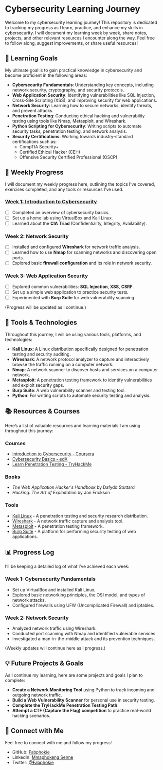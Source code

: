 # Cybersecurity Learning Journey

Welcome to my cybersecurity learning journey! This repository is dedicated to tracking my progress as I learn, practice, and enhance my skills in cybersecurity. I will document my learning week by week, share notes, projects, and other relevant resources I encounter along the way. Feel free to follow along, suggest improvements, or share useful resources!

## 🎯 Learning Goals

My ultimate goal is to gain practical knowledge in cybersecurity and become proficient in the following areas:
- **Cybersecurity Fundamentals**: Understanding key concepts, including network security, cryptography, and security protocols.
- **Web Application Security**: Identifying vulnerabilities like SQL Injection, Cross-Site Scripting (XSS), and improving security for web applications.
- **Network Security**: Learning how to secure networks, identify threats, and prevent attacks.
- **Penetration Testing**: Conducting ethical hacking and vulnerability testing using tools like Nmap, Metasploit, and Wireshark.
- **Python Scripting for Cybersecurity**: Writing scripts to automate security tasks, penetration testing, and network analysis.
- **Security Certifications**: Working towards industry-standard certifications such as:
  - CompTIA Security+
  - Certified Ethical Hacker (CEH)
  - Offensive Security Certified Professional (OSCP)

## 📅 Weekly Progress

I will document my weekly progress here, outlining the topics I've covered, exercises completed, and any tools or resources I've used.

### [Week 1: Introduction to Cybersecurity](logs/week1.md)
- [ ] Completed an overview of cybersecurity basics.
- [ ] Set up a home lab using VirtualBox and Kali Linux.
- [ ] Learned about the **CIA Triad** (Confidentiality, Integrity, Availability).

### Week 2: Network Security
- [ ] Installed and configured **Wireshark** for network traffic analysis.
- [ ] Learned how to use **Nmap** for scanning networks and discovering open ports.
- [ ] Explored basic **firewall configuration** and its role in network security.

### Week 3: Web Application Security
- [ ] Explored common vulnerabilities: **SQL Injection**, **XSS**, **CSRF**.
- [ ] Set up a simple web application to practice security tests.
- [ ] Experimented with **Burp Suite** for web vulnerability scanning.

(Progress will be updated as I continue.)

## 🔧 Tools & Technologies

Throughout this journey, I will be using various tools, platforms, and technologies:
- **Kali Linux**: A Linux distribution specifically designed for penetration testing and security auditing.
- **Wireshark**: A network protocol analyzer to capture and interactively browse the traffic running on a computer network.
- **Nmap**: A network scanner to discover hosts and services on a computer network.
- **Metasploit**: A penetration testing framework to identify vulnerabilities and exploit security gaps.
- **Burp Suite**: A web vulnerability scanner and testing tool.
- **Python**: For writing scripts to automate security testing and analysis.

## 📚 Resources & Courses

Here’s a list of valuable resources and learning materials I am using throughout this journey:

### Courses
- [Introduction to Cybersecurity - Coursera](https://www.coursera.org/)
- [Cybersecurity Basics - edX](https://www.edx.org/)
- [Learn Penetration Testing - TryHackMe](https://tryhackme.com/)

### Books
- *The Web Application Hacker's Handbook* by Dafydd Stuttard
- *Hacking: The Art of Exploitation* by Jon Erickson

### Tools
- [Kali Linux](https://www.kali.org/) - A penetration testing and security research distribution.
- [Wireshark](https://www.wireshark.org/) - A network traffic capture and analysis tool.
- [Metasploit](https://www.metasploit.com/) - A penetration testing framework.
- [Burp Suite](https://portswigger.net/burp) - A platform for performing security testing of web applications.

## 📊 Progress Log

I’ll be keeping a detailed log of what I’ve achieved each week:

### Week 1: Cybersecurity Fundamentals
- Set up VirtualBox and installed Kali Linux.
- Explored basic networking principles, the OSI model, and types of network attacks.
- Configured firewalls using UFW (Uncomplicated Firewall) and iptables.

### Week 2: Network Security
- Analyzed network traffic using Wireshark.
- Conducted port scanning with Nmap and identified vulnerable services.
- Investigated a man-in-the-middle attack and its prevention techniques.

(Weekly updates will continue here as I progress.)

## 💡 Future Projects & Goals
As I continue my learning, here are some projects and goals I plan to complete:
- **Create a Network Monitoring Tool** using Python to track incoming and outgoing network traffic.
- **Build a Web Vulnerability Scanner** for personal use in security testing.
- **Complete the TryHackMe Penetration Testing Path**.
- **Attempt a CTF (Capture the Flag) competition** to practice real-world hacking scenarios.

## 👥 Connect with Me
Feel free to connect with me and follow my progress!
- GitHub: [Fabphokie](https://github.com/Fabphokie)
- LinkedIn: [Mmaphokeng Senne](https://www.linkedin.com/in/mmaphokeng-senne-109b21221)
- Twitter: [@Fabphokie](https://twitter.com/Fabphokie)
